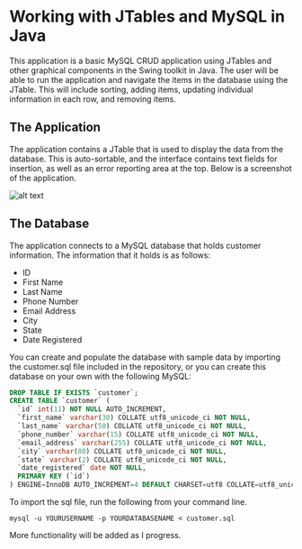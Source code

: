 Working with JTables and MySQL in Java
======================================

This application is a basic MySQL CRUD application using JTables and other graphical components in the Swing toolkit in Java. The user will be able to run the application and navigate the items in the database using the JTable. This will include sorting, adding items, updating individual information in each row, and removing items.

The Application
---------------

The application contains a JTable that is used to display the data from the database. This is auto-sortable, and the interface contains text fields for insertion, as well as an error reporting area at the top. Below is a screenshot of the application.

![alt text][logo]

The Database
------------

The application connects to a MySQL database that holds customer information. The information that it holds is as follows:
- ID
- First Name
- Last Name
- Phone Number
- Email Address
- City
- State
- Date Registered

You can create and populate the database with sample data by importing the customer.sql file included in the repository, or you can create this database on your own with the following MySQL:
```SQL
DROP TABLE IF EXISTS `customer`;
CREATE TABLE `customer` (
  `id` int(11) NOT NULL AUTO_INCREMENT,
  `first_name` varchar(30) COLLATE utf8_unicode_ci NOT NULL,
  `last_name` varchar(50) COLLATE utf8_unicode_ci NOT NULL,
  `phone_number` varchar(15) COLLATE utf8_unicode_ci NOT NULL,
  `email_address` varchar(255) COLLATE utf8_unicode_ci NOT NULL,
  `city` varchar(80) COLLATE utf8_unicode_ci NOT NULL,
  `state` varchar(2) COLLATE utf8_unicode_ci NOT NULL,
  `date_registered` date NOT NULL,
  PRIMARY KEY (`id`)
) ENGINE=InnoDB AUTO_INCREMENT=4 DEFAULT CHARSET=utf8 COLLATE=utf8_unicode_ci;
```

To import the sql file, run the following from your command line.
```
mysql -u YOURUSERNAME -p YOURDATABASENAME < customer.sql
```
More functionality will be added as I progress.

[logo]: https://github.com/caseyscarborough/jtables-crud/raw/master/img/1.png "The application's basic layout."
